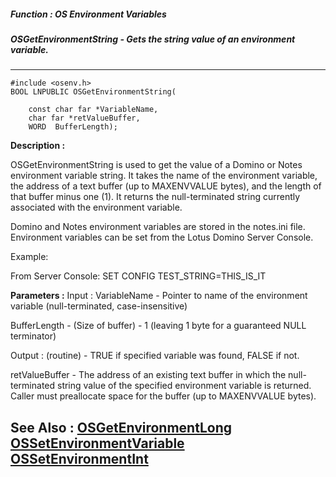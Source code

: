 ##### Function : OS Environment Variables
##### OSGetEnvironmentString - Gets the string value of an environment variable.
---
```
#include <osenv.h>
BOOL LNPUBLIC OSGetEnvironmentString(

	const char far *VariableName,
	char far *retValueBuffer,
	WORD  BufferLength);
```
**Description :**

OSGetEnvironmentString is used to get the value of a Domino or Notes 
environment variable string.  It takes the name of the environment variable, 
the address of a text buffer (up to MAXENVVALUE bytes), and the length of that 
buffer minus one (1).  It returns the null-terminated string currently 
associated with the environment variable.

Domino and Notes environment variables are stored in the notes.ini file.  
Environment variables can be set from the Lotus Domino Server Console.

Example:

From Server Console:
SET CONFIG TEST_STRING=THIS_IS_IT


**Parameters :**
Input :
VariableName  -  Pointer to name of the environment variable (null-terminated, case-insensitive)

BufferLength  -  (Size of buffer) - 1 (leaving 1 byte for a guaranteed NULL terminator)

Output :
(routine)  -  TRUE if specified variable was found, FALSE if not.


retValueBuffer  -  The address of an existing text buffer in which the null-terminated string value of the specified environment variable is returned.  Caller must preallocate space for the buffer (up to MAXENVVALUE bytes).


**See Also :**
[OSGetEnvironmentLong](/reference/Func/OSGetEnvironmentLong)
[OSSetEnvironmentVariable](/reference/Func/OSSetEnvironmentVariable)
[OSSetEnvironmentInt](/reference/Func/OSSetEnvironmentInt)
---
